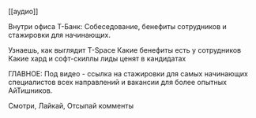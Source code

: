 [[аудио]]

Внутри офиса Т-Банк:
Собеседование, бенефиты сотрудников и стажировки для начинающих.

Узнаешь, как выглядит T-Space
Какие бенефиты есть у сотрудников
Какие хард и софт-скиллы лиды ценят в кандидатах

ГЛАВНОЕ:
Под видео - ссылка на стажировки для самых начинающих специалистов всех направлений и вакансии для более опытных АйТишников.

Смотри, Лайкай, Отсыпай комменты